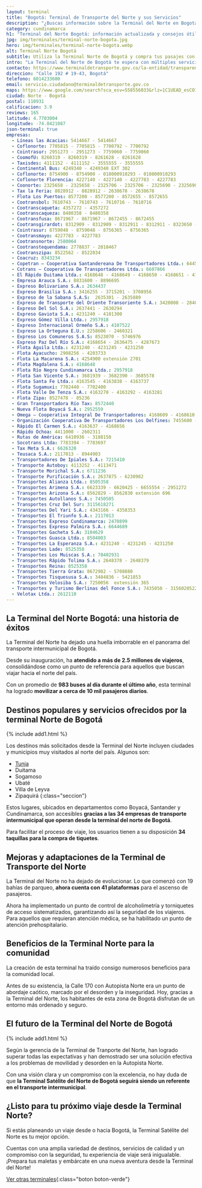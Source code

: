 ```yaml
---
layout: terminal
title: "Bogotá: Terminal de Transporte del Norte y sus Servicios"
description: "¿Buscas información sobre la Terminal del Norte en Bogotá? Aquí encontrarás todo lo que necesitas para comprar los pasajes de tu próximo viaje. ¡Entérate!"
category: cundinamarca
h1: "Terminal del Norte Bogotá: información actualizada y consejos útiles"
jpg: img/terminales/terminal-norte-bogota.jpg
hero: img/terminales/terminal-norte-bogota.webp
alt: Terminal Norte Bogotá
subtitle: Utiliza la Terminal Norte de Bogotá y compra tus pasajes con las empresas de buses directamente.
intro: "La Terminal del Norte de Bogotá te espera con múltiples servicios y destinos. Conoce la Terminal Satélite del Norte: un hub de transporte en Bogotá."
contacto: https://www.terminaldetransporte.gov.co/la-entidad/transparencia-y-acceso-a-la-informacion-publica/pqrs/
direccion: "Calle 192 # 19-43, Bogotá"
telefono: 6014233600
email: servicio.ciudadano@terminaldetransporte.gov.co
maps: https://www.google.com/search?sca_esv=558556033&rlz=1C1UEAD_esCO1023CO1023&tbs=lf:1,lf_ui:2&tbm=lcl&sxsrf=AB5stBjKVUKZ1_DBON7iNH2_hZuL2x6Yfg:1692537959585&q=terminal+norte+de+bogota&rflfq=1&num=10&rllag=4769494,-74042805,105&ved=2ahUKEwjj8-Weq-uAAxV-hu4BHUT0BnoQtgN6BAgYEAg#rlfi=hd:;si:5260221393089178553,l,Chh0ZXJtaW5hbCBub3J0ZSBkZSBib2dvdGFIzsWpza2vgIAIWiYQABABGAAYARgCGAMiGHRlcm1pbmFsIG5vcnRlIGRlIGJvZ290YZIBC2J1c19zdGF0aW9uqgFVEAEqEiIOdGVybWluYWwgbm9ydGUoDjIfEAEiG1yGEVnK4Gyu5MLTHpxRSNiJoE_jssnrLnEbEjIcEAIiGHRlcm1pbmFsIG5vcnRlIGRlIGJvZ290YQ;mv:[[4.7703004,-74.0421087],[4.7686893999999995,-74.0435023]]
ciudad: Norte - Bogotá
postal: 110931
calificacion: 3.9
reviews: 165
latitude: 4.7703004
longitude: -74.0421087
json-terminal: true
empresas:
  - Líneas las Acacias: 5414667 - 5414667
  - Coflonorte: 7705815 - 7705815 - 7700792 - 7700792
  - Cointrasur: 2951273 - 2951273 - 7759060 - 7759060
  - CoomofU: 8260319 - 8260319 - 8261628 - 8261628
  - Taxisdes: 4111152 - 4111152 - 3555555 - 3555555
  - Continental Bus: 4249340 - 4249340 EXT 302
  - Coflonorte: 8754900 - 8754900 - 018000910293 - 018000910293
  - Coflonorte Florencia: 4227140 - 4227140 - 4227783 - 4227783
  - Coonorte: 2325658 - 2325658 - 2325706 - 2325706 - 2325690 - 2325690
  - Tax la Feria: 8828912 - 8828912 - 2638678 - 2638678
  - Flota Los Puertos: 8577200 - 8577200 - 8572655 - 8572655
  - Cootransbol: 7610743 - 7610743 - 7610716 - 7610716
  - Cootranscaqueta: 4357272 - 4357272
  - Cootranscaqueza: 8480358 - 8480358
  - Cootransfusa: 8671967 - 8671967 - 8672455 - 8672455
  - Cootransgirardot: 8312909 - 8312909 - 8312911 - 8312911 - 8323650 - 8323650
  - Cointrasur: 8759048 - 8759048 - 8756365 - 8756365
  - Cootransmayo: 4227783 - 4227783
  - Cootransnorte: 2580064
  - Cootranstequendama: 2778837 - 2018467
  - Cootranszipa: 8522562 - 8522034
  - Coacruz: 8343234
  - Copetran – Cooperativa Santandereana De Transportadores Ltda.: 6445566 - 3202719071 - 3133335673
  - Cotrans – Cooperativa De Transportadores Ltda.: 6607866
  - El Rápido Duitama Ltda.: 4168648 - 4168649 - 4168650 - 4168651 - 4168652
  - Empresa Arauca S.A.: 8831600 - 8896695
  - Expreso Bolivariano S.A.: 2634437
  - Expreso Brasilia S.A.: 3416255 - 3715201 - 3708956
  - Expreso de la Sabana S.A.S:  2635301 - 2635889
  - Expreso de Transporte del Oriente Transoriente S.A.: 3420008 - 2840811
  - Expreso Del Sol S.A.: 2637441 - 2630294
  - Expreso Gaviota S.A.: 4231240 - 4101300
  - Expreso Gómez Villa Ltda.: 2957918
  - Expreso Internacional Ormeño S.A.: 4107522
  - Expreso La Orteguna E.U.: 2258606 - 2460321
  - Expreso Los Comuneros S.A.S: 8523070 - 5746976
  - Expreso Paz Del Río S.A.: 4168654 - 2636475 - 4287673
  - Flota Águila Ltda.: 4231240 - 4231245 - 4231250
  - Flota Ayacucho: 2908256 - 4203733
  - Flota La Macarena S.A.: 4254900 extensión 2701
  - Flota Magdalena S.A.: 4168648
  - Flota Río Negro Cundinamarca Ltda.: 2957918
  - Flota San Vicente S.A.: 3681939 - 3682390 - 3685578
  - Flota Santa Fe Ltda.: 4163545 - 4163838 - 4163737
  - Flota Sugamuxi: 7702440 - 7702400
  - Flota Valle De Tenza S.A.: 4163270 - 4163292 - 4163281
  - Flota Zipa: 8527478 - 85236
  - Gran Transportadora Río Tax: 8572440
  - Nueva Flota Boyacá S.A.: 2952559
  - Omega – Cooperativa Integral De Transportadores: 4168609 - 4168610
  - Organización Cooperativa De Transportadores Los Delfines: 7455600 - 7455601
  - Rápido El Carmen S.A.: 4163637 - 4168656
  - Rápido Ochoa: 4411000 - 2602311
  - Rutas de América: 6410936 - 3188150
  - Socotrans Ltda: 7783394 - 7783697
  - Tax Meta S.A.: 6626320
  - Teusaca S.A.: 2117013 - 8944903
  - Transportadores De Ipiales S.A.: 7215410
  - Transporte Autoboy: 4113252 - 4113471
  - Transporte Morichal S.A.: 6711236
  - Transporte Purificación S.A.: 2637875 - 6230982
  - Transportes Alianza Ltda.: 8505358
  - Transportes Arimena S.A.: 6623339 - 6620425 - 6655554 - 2951272
  - Transportes Arizona S.A.: 8562829 - 8562830 extensión 696
  - Transportes Autollanos S.A.: 7450505
  - Transportes Cruz Del Sur: 3115618271
  - Transportes Del Yari S.A.: 4343166 - 4358353
  - Transportes El Triunfo S.A.: 2117013
  - Transportes Expreso Cundinamarca: 2470899
  - Transportes Expreso Palmira S.A.: 6644689
  - Transportes Gacheta S.A: 3104629
  - Transportes Guasca Ltda.: 8504003
  - Transportes La Esperanza S.A.: 4231240 - 4231245 - 4231250
  - Transportes Lade: 8525358
  - Transportes Los Muiscas S.A.: 70402931
  - Transportes Rápido Tolima S.A.: 2648378 - 2648379
  - Transportes Reina: 8525358
  - Transportes Tierra Grata: 8672982 - 5708880
  - Transportes Tisquesusa S.A.: 3484836 - 5421853
  - Transportes Velosiba S.A.: 7250056  extensión 365
  - Transportes y Turismo Berlinas del Fonce S.A.: 7435050 - 3156020522 3186665544 - 3183545454
  - Velotax Ltda.: 2612110
---
```


## La Terminal del Norte Bogotá: una historia de éxitos

La Terminal del Norte ha dejado una huella imborrable en el panorama del transporte intermunicipal de Bogotá.

Desde su inauguración, ha **atendido a más de 2.5 millones de viajeros**, consolidándose como un punto de referencia para aquellos que buscan viajar hacia el norte del país.

Con un promedio de **983 buses al día durante el último año**, esta terminal ha logrado **movilizar a cerca de 10 mil pasajeros diarios**.

## Destinos populares y servicios ofrecidos por la terminal Norte de Bogotá

{% include add1.html %}

Los destinos más solicitados desde la Terminal del Norte incluyen ciudades y municipios muy visitados al norte del país. Algunos son:

* [Tunja]({{'terminal-de-tunja'|relative_url}} "Terminal Tunja")
* Duitama
* Sogamoso
* Ubaté
* Villa de Leyva
* Zipaquirá
{:class="seccion"}

Estos lugares, ubicados en departamentos como Boyacá, Santander y Cundinamarca, son accesibles **gracias a las 34 empresas de transporte intermunicipal que operan desde la terminal del norte de Bogotá**.

Para facilitar el proceso de viaje, los usuarios tienen a su disposición **34 taquillas para la compra de tiquetes**.

## Mejoras y adaptaciones de la Terminal de Transporte del Norte

La Terminal del Norte no ha dejado de evolucionar. Lo que comenzó con 19 bahías de parqueo, **ahora cuenta con 41 plataformas** para el ascenso de pasajeros.

Ahora ha implementado un punto de control de alcoholimetría y torniquetes de acceso sistematizados, garantizando así la seguridad de los viajeros. Para aquellos que requieran atención médica, se ha habilitado un punto de atención prehospitalario.

## Beneficios de la Terminal Norte para la comunidad

La creación de esta terminal ha traído consigo numerosos beneficios para la comunidad local.

Antes de su existencia, la Calle 170 con Autopista Norte era un punto de abordaje caótico, marcado por el desorden y la inseguridad. Hoy, gracias a la Terminal del Norte, los habitantes de esta zona de Bogotá disfrutan de un entorno más ordenado y seguro.

## El futuro de la Terminal del Norte de Bogotá

{% include add1.html %}

Según la gerencia de la Terminal de Tranporte del Norte, han logrado superar todas las expectativas y han demostrado ser una solución efectiva a los problemas de movilidad y desorden en la Autopista Norte.

Con una visión clara y un compromiso con la excelencia, no hay duda de que **la Terminal Satélite del Norte de Bogotá seguirá siendo un referente en el transporte intermunicipal**.

## ¿Listo para tu próximo viaje desde la Terminal Norte?

Si estás planeando un viaje desde o hacia Bogotá, la Terminal Satélite del Norte es tu mejor opción.

Cuentas con una amplia variedad de destinos, servicios de calidad y un compromiso con la seguridad, tu experiencia de viaje será inigualable. ¡Prepara tus maletas y embárcate en una nueva aventura desde la Terminal del Norte!

[Ver otras terminales](/terminales-de-colombia){:class="boton boton-verde"}
